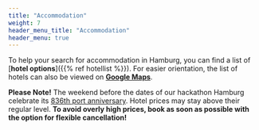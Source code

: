 ```yaml
---
title: "Accommodation"
weight: 7
header_menu_title: "Accommodation"
header_menu: true
---
```


To help your search for accommodation in Hamburg, you can find a list of [**hotel options**]({{% ref hotellist %}}).
For easier orientation, the list of hotels can also be viewed on **[Google Maps](https://www.google.de/maps/search/Hotels/@53.5668599,9.9604056,15.66z?entry=ttu&g_ep=EgoyMDI1MDIxMC4wIKXMDSoASAFQAw%3D%3D)**.

**Please Note!** The weekend before the dates of our hackathon Hamburg celebrate its [836th port anniversary](https://www.hamburg.com/visitors/port-anniversary). Hotel prices may stay above their regular level. **To avoid overly high prices, book as soon as possible with the option for flexible cancellation!**



